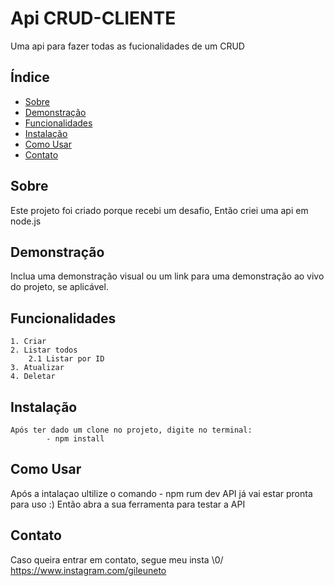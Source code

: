 # Api CRUD-CLIENTE

Uma api para fazer todas as fucionalidades de um CRUD 

## Índice

- [Sobre](#sobre)
- [Demonstração](#demonstração)
- [Funcionalidades](#funcionalidades)
- [Instalação](#instalação)
- [Como Usar](#como-usar)
- [Contato](#contato)

## Sobre

Este projeto foi criado porque recebi um desafio, Então criei uma api em node.js 

## Demonstração

Inclua uma demonstração visual ou um link para uma demonstração ao vivo do projeto, se aplicável.

## Funcionalidades

    1. Criar
    2. Listar todos
        2.1 Listar por ID
    3. Atualizar
    4. Deletar

## Instalação

    Após ter dado um clone no projeto, digite no terminal:
            - npm install

## Como Usar

Após a intalaçao ultilize o comando
    - npm rum dev
    API já vai estar pronta para uso :)
Então abra a sua ferramenta para testar a API

## Contato

Caso queira entrar em contato, segue meu insta \0/
https://www.instagram.com/gileuneto